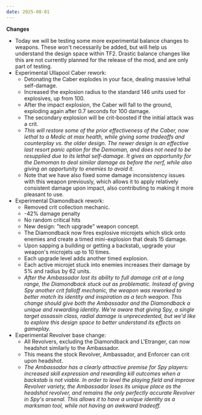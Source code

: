 ```yaml
---
date: 2025-08-01
---
```


**Changes**

* Today we will be testing some more experimental balance changes to weapons. These won't necessarily be added, but will help us understand the design space within TF2. Drastic balance changes like this are not currently planned for the release of the mod, and are only part of testing.
* Experimental Ullapool Caber rework:
  * Detonating the Caber explodes in your face, dealing massive lethal self-damage.
  * Increased the explosion radius to the standard 146 units used for explosives, up from 100.
  * After the impact explosion, the Caber will fall to the ground, exploding again after 0.7 seconds for 100 damage.
  * The secondary explosion will be crit-boosted if the initial attack was a crit.
  * _This will restore some of the prior effectiveness of the Caber, now lethal to a Medic at max health, while giving some tradeoffs and counterplay vs. the older design. The newer design is an effective last resort panic option for the Demoman, and does not need to be resupplied due to its lethal self-damage. It gives an opportunity for the Demoman to deal similar damage as before the nerf, while also giving an opportunity to enemies to avoid it._
  * Note that we have also fixed some damage inconsistency issues with this weapon previously, which allows it to apply relatively consistent damage upon impact, also contributing to making it more pleasant to use.
* Experimental Diamondback rework:
  * Removed crit collection mechanic.
  * -42% damage penalty
  * No random critical hits
  * New design: "tech upgrade" weapon concept.
  * The Diamondback now fires explosive microjets which stick onto enemies and create a timed mini-explosion that deals 15 damage.
  * Upon sapping a building or getting a backstab, upgrade your weapon's microjets up to 10 times.
  * Each upgrade level adds another timed explosion.
  * Each active microjet stuck into enemies increases their damage by 5% and radius by 62 units.
  * _After the Ambassador lost its ability to full damage crit at a long range, the Diamondback stuck out as problematic. Instead of giving Spy another crit falloff mechanic, the weapon was reworked to better match its identity and inspiration as a tech weapon. This change should give both the Ambassador and the Diamondback a unique and rewarding identity. We're aware that giving Spy, a single target assassin class, radial damage is unprecedented, but we'd like to explore this design space to better understand its effects on gameplay._
* Experimental Revolver base change:
  * All Revolvers, excluding the Diamondback and L'Etranger, can now headshot similarly to the Ambassador.
  * This means the stock Revolver, Ambassador, and Enforcer can crit upon headshot.
  * _The Ambassador has a clearly attractive premise for Spy players: increased skill expression and rewarding kill outcomes when a backstab is not viable. In order to level the playing field and improve Revolver variety, the Ambassador loses its unique place as the headshot revolver, and remains the only perfectly accurate Revolver in Spy's arsenal. This allows it to have a unique identity as a marksman tool, while not having an awkward tradeoff._
